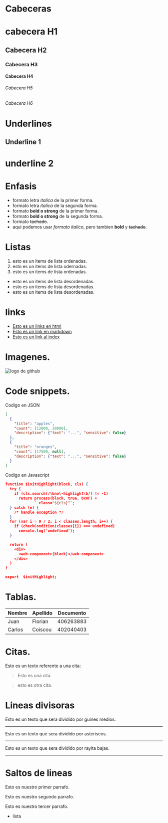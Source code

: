 # Cabeceras 

# cabecera H1
## Cabecera H2
### Cabecera H3
#### Cabecera H4
###### Cabecera H5
###### Cabecera H6

# Underlines

Underline 1
-----------
underline 2
===========

# Enfasis

- formato letra *italica* de la primer forma. 
- formato letra _italica_ de la segunda forma.
- formato **bold o strong** de la primer forma.
- formato __bold o strong__ de la segunda forma.
- formato ~~tachado~~.
- aqui podemos usar *formato italico*, pero tambien **bold** y ~~tachado~~.

# Listas

1. esto es un items de lista ordenadas.
2. esto es un items de lista odernadas.
3. esto es un items de lista ordenadas.

- esto es un items de lista desordenadas.
- esto es un items de lista desordenadas.
- esto es un items de lista desordenadas.

# links

- <a href="http//www.google.com">Esto es un links en html</a>
- [Esto es un link en markdown](http//www.google.com)
- [Esto es un link al index](index.html)

# Imagenes.

![logo de github](https://image.flaticon.com/icons/png/512/38/38401.png)

# Code snippets.
Codigo en JSON

```JSON
[
  {
    "title": "apples",
    "count": [12000, 20000],
    "description": {"text": "...", "sensitive": false}
  },
  {
    "title": "oranges",
    "count": [17500, null],
    "description": {"text": "...", "sensitive": false}
  }
]

```
Codigo en Javascript

```JSON
function $initHighlight(block, cls) {
  try {
    if (cls.search(/\bno\-highlight\b/) != -1)
      return process(block, true, 0x0F) +
             ` class="${cls}"`;
  } catch (e) {
    /* handle exception */
  }
  for (var i = 0 / 2; i < classes.length; i++) {
    if (checkCondition(classes[i]) === undefined)
      console.log('undefined');
  }

  return (
    <div>
      <web-component>{block}</web-component>
    </div>
  )
}

export  $initHighlight;

```
# Tablas.

| Nombre | Apellido | Documento |
|------- |--------- |---------- |
| Juan   | Florian  | 406263883 |
| Carlos | Coiscou  | 402040403 |

# Citas.

Esto es un texto referente a una cita:

> Esto es una cita.

> esto es otra cita.

# Lineas divisoras

Esto es un texto que sera dividido por guines medios.

---
Esto es un texto que sera dividido por asteriscos.

***
Esto es un texto que sera dividido por rayita bajas.

___

# Saltos de lineas
Esto es nuestro primer parrafo.

Esto es nuestro segundo parrafo.

Esto es nuestro tercer parrafo.
- lista